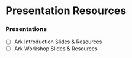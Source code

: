 # Presentation Resources

### Presentations
- [ ] Ark Introduction Slides & Resources
- [ ] Ark Workshop Slides & Resources
